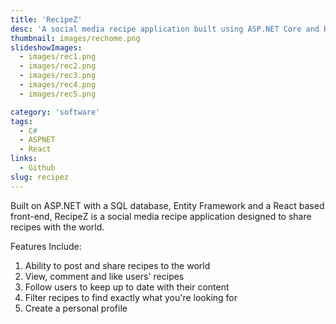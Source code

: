 ```yaml
---
title: 'RecipeZ'
desc: 'A social media recipe application built using ASP.NET Core and React'
thumbnail: images/rechome.png
slideshowImages:
  - images/rec1.png
  - images/rec2.png
  - images/rec3.png
  - images/rec4.png
  - images/rec5.png

category: 'software'
tags:
  - C#
  - ASPNET
  - React
links:
  - Github
slug: recipez
---
```


Built on ASP.NET with a SQL database, Entity Framework and a React based front-end, RecipeZ is a social media recipe application designed to share recipes with the world.

Features Include:

1. Ability to post and share recipes to the world
2. View, comment and like users' recipes
3. Follow users to keep up to date with their content
4. Filter recipes to find exactly what you're looking for
5. Create a personal profile
